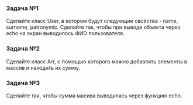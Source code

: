 ### Задача №1

Сделайте класс User, в котором будут следующие свойства - name, surname, patronymic. Сделайте так, чтобы при выводе
объекта через echo на экран выводилось ФИО пользователя.

### Задача №2

Сделайте класс Arr, с помощью которого можно добавлять элементы в массив и находить их сумму.

### Задача №3
Сделайте так, чтобы сумма масива выводилась через функцию echo.
